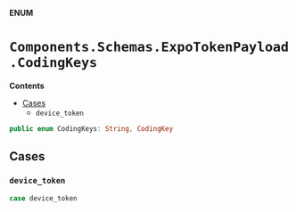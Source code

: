 **ENUM**

# `Components.Schemas.ExpoTokenPayload.CodingKeys`

**Contents**

- [Cases](#cases)
  - `device_token`

```swift
public enum CodingKeys: String, CodingKey
```

## Cases
### `device_token`

```swift
case device_token
```
